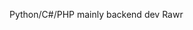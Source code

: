 Python/C#/PHP mainly backend dev
Rawr

<!---
PurpleDragony/PurpleDragony is a ✨ special ✨ repository because its `README.md` (this file) appears on your GitHub profile.
You can click the Preview link to take a look at your changes.
--->
